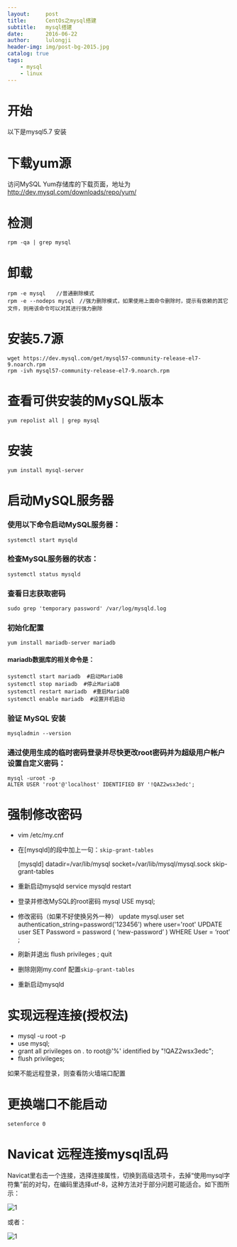 ```yaml
---
layout:     post
title:      CentOs之mysql搭建
subtitle:   mysql搭建
date:       2016-06-22
author:     lulongji
header-img: img/post-bg-2015.jpg
catalog: true
tags:
    - mysql
    - linux
---
```


# 开始
以下是mysql5.7 安装

# 下载yum源
访问MySQL Yum存储库的下载页面，地址为 http://dev.mysql.com/downloads/repo/yum/

# 检测
    rpm -qa | grep mysql

# 卸载
    rpm -e mysql　　//普通删除模式
    rpm -e --nodeps mysql　//强力删除模式，如果使用上面命令删除时，提示有依赖的其它文件，则用该命令可以对其进行强力删除

# 安装5.7源
    wget https://dev.mysql.com/get/mysql57-community-release-el7-9.noarch.rpm
    rpm -ivh mysql57-community-release-el7-9.noarch.rpm
 
# 查看可供安装的MySQL版本
    yum repolist all | grep mysql

# 安装
    yum install mysql-server

# 启动MySQL服务器

### 使用以下命令启动MySQL服务器：
    systemctl start mysqld

### 检查MySQL服务器的状态：
    systemctl status mysqld

### 查看日志获取密码
    sudo grep 'temporary password' /var/log/mysqld.log

### 初始化配置
    yum install mariadb-server mariadb 
#### mariadb数据库的相关命令是：
    systemctl start mariadb  #启动MariaDB
    systemctl stop mariadb  #停止MariaDB
    systemctl restart mariadb  #重启MariaDB
    systemctl enable mariadb  #设置开机启动

### 验证 MySQL 安装
    mysqladmin --version

### 通过使用生成的临时密码登录并尽快更改root密码并为超级用户帐户设置自定义密码：
    mysql -uroot -p
    ALTER USER 'root'@'localhost' IDENTIFIED BY '!QAZ2wsx3edc';

# 强制修改密码

- vim /etc/my.cnf
- 在[mysqld]的段中加上一句：```skip-grant-tables```

    [mysqld]
    datadir=/var/lib/mysql
    socket=/var/lib/mysql/mysql.sock
    skip-grant-tables

- 重新启动mysqld 
    service mysqld restart

- 登录并修改MySQL的root密码 
    mysql
    USE mysql;
    
- 修改密码（如果不好使换另外一种）
    update mysql.user set authentication_string=password('123456') where user='root'
    UPDATE user SET Password = password ( ‘new-password’ ) WHERE User = ‘root’ ;
- 刷新并退出
    flush privileges ;
    quit
- 删除刚刚my.conf 配置```skip-grant-tables```
- 重新启动mysqld 

# 实现远程连接(授权法)
- mysql -u root -p
- use mysql;
- grant all privileges  on *.* to root@'%' identified by "!QAZ2wsx3edc";
- flush privileges;

如果不能远程登录，则查看防火墙端口配置

# 更换端口不能启动
    setenforce 0


# Navicat 远程连接mysql乱码

Navicat里右击一个连接，选择连接属性，切换到高级选项卡，去掉“使用mysql字符集”前的对勾，在编码里选择utf-8，这种方法对于部分问题可能适合。如下图所示：

![1](https://raw.githubusercontent.com/lulongji/lulongji.github.io/master/imgs/mysql/mysql1.png)


或者：


![1](https://raw.githubusercontent.com/lulongji/lulongji.github.io/master/imgs/mysql/mysql2.png)







